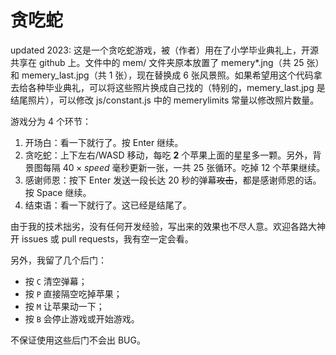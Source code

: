 # 贪吃蛇

updated 2023: 这是一个贪吃蛇游戏，被（作者）用在了小学毕业典礼上，开源共享在 github 上。文件中的 mem/ 文件夹原本放置了 memery\*.jng（共 25 张）和 memery\_last.jpg（共 1 张），现在替换成 6 张风景照。如果希望用这个代码拿去给各种毕业典礼，可以将这些照片换成自己找的（特别的，memery\_last.jpg 是结尾照片），可以修改 js/constant.js 中的 memerylimits 常量以修改照片数量。

游戏分为 4 个环节：
1. 开场白：看一下就行了。按 Enter 继续。
2. 贪吃蛇：上下左右/WASD 移动，每吃 **2** 个苹果上面的星星多一颗。另外，背景图每隔 $40\times speed$ 毫秒更新一张，一共 25 张循环。吃掉 12 个苹果继续。
3. 感谢师恩：按下 Enter 发送一段长达 20 秒的弹幕~~攻击~~，都是感谢师恩的话。按 Space 继续。
4. 结束语：看一下就行了。这已经是结尾了。

由于我的技术拙劣，没有任何开发经验，写出来的效果也不尽人意。欢迎各路大神开 issues 或 pull requests，我有空一定会看。

另外，我留了几个后门：
- 按 `C` 清空弹幕；
- 按 `P` 直接隔空吃掉苹果；
- 按 `M` 让苹果动一下；
- 按 `B` 会停止游戏或开始游戏。

不保证使用这些后门不会出 BUG。
